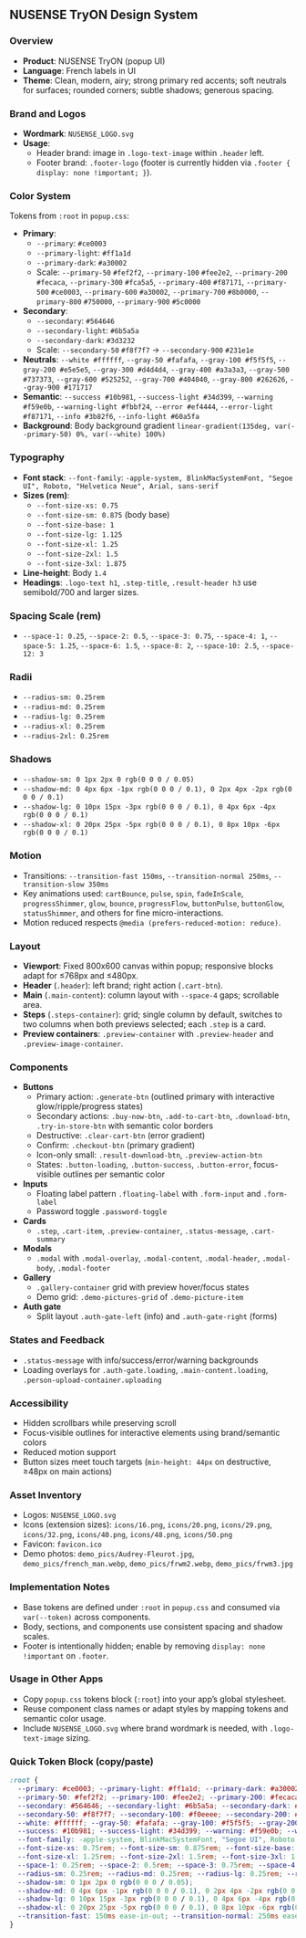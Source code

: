 ## NUSENSE TryON Design System

### Overview
- **Product**: NUSENSE TryON (popup UI)
- **Language**: French labels in UI
- **Theme**: Clean, modern, airy; strong primary red accents; soft neutrals for surfaces; rounded corners; subtle shadows; generous spacing.

### Brand and Logos
- **Wordmark**: `NUSENSE_LOGO.svg`
- **Usage**:
  - Header brand: image in `.logo-text-image` within `.header` left.
  - Footer brand: `.footer-logo` (footer is currently hidden via `.footer { display: none !important; }`).

### Color System
Tokens from `:root` in `popup.css`:
- **Primary**:
  - `--primary`: `#ce0003`
  - `--primary-light`: `#ff1a1d`
  - `--primary-dark`: `#a30002`
  - Scale: `--primary-50` `#fef2f2`, `--primary-100` `#fee2e2`, `--primary-200` `#fecaca`, `--primary-300` `#fca5a5`, `--primary-400` `#f87171`, `--primary-500` `#ce0003`, `--primary-600` `#a30002`, `--primary-700` `#8b0000`, `--primary-800` `#750000`, `--primary-900` `#5c0000`
- **Secondary**:
  - `--secondary`: `#564646`
  - `--secondary-light`: `#6b5a5a`
  - `--secondary-dark`: `#3d3232`
  - Scale: `--secondary-50` `#f8f7f7` → `--secondary-900` `#231e1e`
- **Neutrals**: `--white #ffffff`, `--gray-50 #fafafa`, `--gray-100 #f5f5f5`, `--gray-200 #e5e5e5`, `--gray-300 #d4d4d4`, `--gray-400 #a3a3a3`, `--gray-500 #737373`, `--gray-600 #525252`, `--gray-700 #404040`, `--gray-800 #262626`, `--gray-900 #171717`
- **Semantic**: `--success #10b981`, `--success-light #34d399`, `--warning #f59e0b`, `--warning-light #fbbf24`, `--error #ef4444`, `--error-light #f87171`, `--info #3b82f6`, `--info-light #60a5fa`
- **Background**: Body background gradient `linear-gradient(135deg, var(--primary-50) 0%, var(--white) 100%)`

### Typography
- **Font stack**: `--font-family`: `-apple-system, BlinkMacSystemFont, "Segoe UI", Roboto, "Helvetica Neue", Arial, sans-serif`
- **Sizes (rem)**:
  - `--font-size-xs: 0.75`
  - `--font-size-sm: 0.875` (body base)
  - `--font-size-base: 1`
  - `--font-size-lg: 1.125`
  - `--font-size-xl: 1.25`
  - `--font-size-2xl: 1.5`
  - `--font-size-3xl: 1.875`
- **Line-height**: Body `1.4`
- **Headings**: `.logo-text h1`, `.step-title`, `.result-header h3` use semibold/700 and larger sizes.

### Spacing Scale (rem)
- `--space-1: 0.25`, `--space-2: 0.5`, `--space-3: 0.75`, `--space-4: 1`, `--space-5: 1.25`, `--space-6: 1.5`, `--space-8: 2`, `--space-10: 2.5`, `--space-12: 3`

### Radii
- `--radius-sm: 0.25rem`
- `--radius-md: 0.25rem`
- `--radius-lg: 0.25rem`
- `--radius-xl: 0.25rem`
- `--radius-2xl: 0.25rem`

### Shadows
- `--shadow-sm: 0 1px 2px 0 rgb(0 0 0 / 0.05)`
- `--shadow-md: 0 4px 6px -1px rgb(0 0 0 / 0.1), 0 2px 4px -2px rgb(0 0 0 / 0.1)`
- `--shadow-lg: 0 10px 15px -3px rgb(0 0 0 / 0.1), 0 4px 6px -4px rgb(0 0 0 / 0.1)`
- `--shadow-xl: 0 20px 25px -5px rgb(0 0 0 / 0.1), 0 8px 10px -6px rgb(0 0 0 / 0.1)`

### Motion
- Transitions: `--transition-fast 150ms`, `--transition-normal 250ms`, `--transition-slow 350ms`
- Key animations used: `cartBounce`, `pulse`, `spin`, `fadeInScale`, `progressShimmer`, `glow`, `bounce`, `progressFlow`, `buttonPulse`, `buttonGlow`, `statusShimmer`, and others for fine micro-interactions.
- Motion reduced respects `@media (prefers-reduced-motion: reduce)`.

### Layout
- **Viewport**: Fixed 800x600 canvas within popup; responsive blocks adapt for ≤768px and ≤480px.
- **Header** (`.header`): left brand; right action (`.cart-btn`).
- **Main** (`.main-content`): column layout with `--space-4` gaps; scrollable area.
- **Steps** (`.steps-container`): grid; single column by default, switches to two columns when both previews selected; each `.step` is a card.
- **Preview containers**: `.preview-container` with `.preview-header` and `.preview-image-container`.

### Components
- **Buttons**
  - Primary action: `.generate-btn` (outlined primary with interactive glow/ripple/progress states)
  - Secondary actions: `.buy-now-btn`, `.add-to-cart-btn`, `.download-btn`, `.try-in-store-btn` with semantic color borders
  - Destructive: `.clear-cart-btn` (error gradient)
  - Confirm: `.checkout-btn` (primary gradient)
  - Icon-only small: `.result-download-btn`, `.preview-action-btn`
  - States: `.button-loading`, `.button-success`, `.button-error`, focus-visible outlines per semantic color
- **Inputs**
  - Floating label pattern `.floating-label` with `.form-input` and `.form-label`
  - Password toggle `.password-toggle`
- **Cards**
  - `.step`, `.cart-item`, `.preview-container`, `.status-message`, `.cart-summary`
- **Modals**
  - `.modal` with `.modal-overlay`, `.modal-content`, `.modal-header`, `.modal-body`, `.modal-footer`
- **Gallery**
  - `.gallery-container` grid with preview hover/focus states
  - Demo grid: `.demo-pictures-grid` of `.demo-picture-item`
- **Auth gate**
  - Split layout `.auth-gate-left` (info) and `.auth-gate-right` (forms)

### States and Feedback
- `.status-message` with info/success/error/warning backgrounds
- Loading overlays for `.auth-gate.loading`, `.main-content.loading`, `.person-upload-container.uploading`

### Accessibility
- Hidden scrollbars while preserving scroll
- Focus-visible outlines for interactive elements using brand/semantic colors
- Reduced motion support
- Button sizes meet touch targets (`min-height: 44px` on destructive, ≥48px on main actions)

### Asset Inventory
- Logos: `NUSENSE_LOGO.svg`
- Icons (extension sizes): `icons/16.png`, `icons/20.png`, `icons/29.png`, `icons/32.png`, `icons/40.png`, `icons/48.png`, `icons/50.png`
- Favicon: `favicon.ico`
- Demo photos: `demo_pics/Audrey-Fleurot.jpg`, `demo_pics/french_man.webp`, `demo_pics/frwm2.webp`, `demo_pics/frwm3.jpg`

### Implementation Notes
- Base tokens are defined under `:root` in `popup.css` and consumed via `var(--token)` across components.
- Body, sections, and components use consistent spacing and shadow scales.
- Footer is intentionally hidden; enable by removing `display: none !important` on `.footer`.

### Usage in Other Apps
- Copy `popup.css` tokens block (`:root`) into your app’s global stylesheet.
- Reuse component class names or adapt styles by mapping tokens and semantic color usage.
- Include `NUSENSE_LOGO.svg` where brand wordmark is needed, with `.logo-text-image` sizing.

### Quick Token Block (copy/paste)
```css
:root {
  --primary: #ce0003; --primary-light: #ff1a1d; --primary-dark: #a30002;
  --primary-50: #fef2f2; --primary-100: #fee2e2; --primary-200: #fecaca; --primary-300: #fca5a5; --primary-400: #f87171; --primary-500: #ce0003; --primary-600: #a30002; --primary-700: #8b0000; --primary-800: #750000; --primary-900: #5c0000;
  --secondary: #564646; --secondary-light: #6b5a5a; --secondary-dark: #3d3232;
  --secondary-50: #f8f7f7; --secondary-100: #f0eeee; --secondary-200: #e0dddd; --secondary-300: #c7c2c2; --secondary-400: #a89f9f; --secondary-500: #564646; --secondary-600: #4a3c3c; --secondary-700: #3d3232; --secondary-800: #302828; --secondary-900: #231e1e;
  --white: #ffffff; --gray-50: #fafafa; --gray-100: #f5f5f5; --gray-200: #e5e5e5; --gray-300: #d4d4d4; --gray-400: #a3a3a3; --gray-500: #737373; --gray-600: #525252; --gray-700: #404040; --gray-800: #262626; --gray-900: #171717;
  --success: #10b981; --success-light: #34d399; --warning: #f59e0b; --warning-light: #fbbf24; --error: #ef4444; --error-light: #f87171; --info: #3b82f6; --info-light: #60a5fa;
  --font-family: -apple-system, BlinkMacSystemFont, "Segoe UI", Roboto, "Helvetica Neue", Arial, sans-serif;
  --font-size-xs: 0.75rem; --font-size-sm: 0.875rem; --font-size-base: 1rem; --font-size-lg: 1.125rem;
  --font-size-xl: 1.25rem; --font-size-2xl: 1.5rem; --font-size-3xl: 1.875rem;
  --space-1: 0.25rem; --space-2: 0.5rem; --space-3: 0.75rem; --space-4: 1rem; --space-5: 1.25rem; --space-6: 1.5rem; --space-8: 2rem; --space-10: 2.5rem; --space-12: 3rem;
  --radius-sm: 0.25rem; --radius-md: 0.25rem; --radius-lg: 0.25rem; --radius-xl: 0.25rem; --radius-2xl: 0.25rem;
  --shadow-sm: 0 1px 2px 0 rgb(0 0 0 / 0.05);
  --shadow-md: 0 4px 6px -1px rgb(0 0 0 / 0.1), 0 2px 4px -2px rgb(0 0 0 / 0.1);
  --shadow-lg: 0 10px 15px -3px rgb(0 0 0 / 0.1), 0 4px 6px -4px rgb(0 0 0 / 0.1);
  --shadow-xl: 0 20px 25px -5px rgb(0 0 0 / 0.1), 0 8px 10px -6px rgb(0 0 0 / 0.1);
  --transition-fast: 150ms ease-in-out; --transition-normal: 250ms ease-in-out; --transition-slow: 350ms ease-in-out;
}
```
